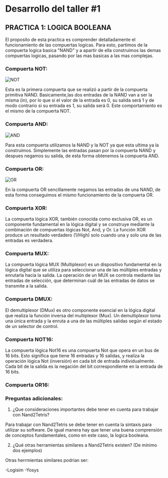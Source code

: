 # Desarrollo del taller #1

## **PRACTICA 1: LOGICA BOOLEANA**

El proposito de esta practica es comprender detalladamente el funcionamiento de las compuertas logicas. Para esto, partimos de la compuerta logica basica "NAND" y a apartir de ella construimos 
las demas compuertas logicas, pasando por las mas basicas a las mas complejas.

### **Compuerta NOT:**

![NOT](https://github.com/Fernando2240/Grupo-Megahertz/assets/73613484/71932439-030c-4adc-bf36-ae182a35f414)

Esta es la primera compuerta que se realizó a partir de la compuerta primitiva NAND. Basicamente,las dos entradas de la NAND van a ser la misma (in), por lo que si el valor de la entrada es 0, su salida será 1 y de modo 
contrario si su entrada es 1, su salida será 0. Este comportamiento es el mismo de la compuerta NOT.

### **Compuerta AND:**

![AND](https://github.com/Fernando2240/Grupo-Megahertz/assets/73613484/0c9c67f8-bc7b-4068-89cf-1d19c4c50153)

Para esta compuerta utilizamos la NAND y la NOT ya que esta ultima ya la construimos. Simplemente las entradas pasan por la compuerta NAND y despues negamos su salida, de esta forma obtenemos la compuerta AND.

### **Compuerta OR:**

![OR](https://github.com/Fernando2240/Grupo-Megahertz/assets/73613484/1eae5a8c-fafd-4954-bd16-f690dcb1c070)

En la compuerta OR sencillamente negamos las entradas de una NAND, de esta forma conseguimos el mismo funcionamiento de la compuerta OR. 

### **Compuerta XOR:**

La compuerta lógica XOR, también conocida como exclusiva OR, es un componente fundamental en la lógica digital y se construye mediante la combinación de compuertas lógicas Not, And, y Or. La función XOR produce un resultado verdadero (1/High) solo cuando una y solo una de las entradas es verdadera.

### **Compuerta MUX:**

La compuerta lógica MUX (Multiplexor) es un dispositivo fundamental en la lógica digital que se utiliza para seleccionar una de las múltiples entradas y enrutarla hacia la salida. La operación de un MUX se controla mediante las entradas de selección, que determinan cuál de las entradas de datos se transmite a la salida.

### **Compuerta DMUX:**

El demultiplexor (DMux) es otro componente esencial en la lógica digital que realiza la función inversa del multiplexor (Mux). Un demultiplexor toma una única entrada y la enruta a una de las múltiples salidas según el estado de un selector de control.

### **Compuerta NOT16:**

La compuerta lógica Not16 es una compuerta Not que opera en un bus de 16 bits. Esto significa que tiene 16 entradas y 16 salidas, y realiza la operación lógica Not (inversión) en cada bit de entrada individualmente. Cada bit de la salida es la negación del bit correspondiente en la entrada de 16 bits.


### **Compuerta OR16:**



### **Preguntas adicionales:**

1. ¿Que consideraciones importantes debe tener en cuenta para trabajar con Nand2Tetris?

Para trabajar con Nand2Tetris se debe tener en cuenta la sintaxis para utilizar su software. De igual manera hay que tener una buena comprensión de conceptos fundamentales, como en este caso, la logica booleana.

2. ¿Qué otras herramientas similares a Nand2Tetris existen? (De mínimo dos ejemplos)

Otras herrmientas similares podrian ser:

-Logisim 
-Yosys
